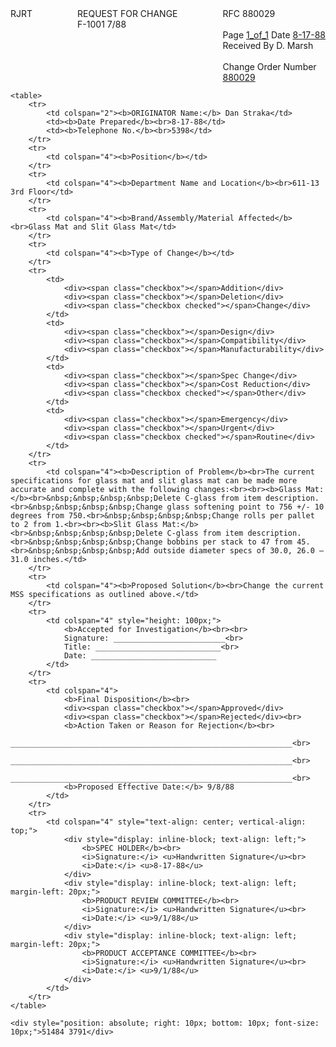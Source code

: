 <!DOCTYPE html>
<html lang="en">
<head>
    <meta charset="UTF-8">
    <title>REQUEST FOR CHANGE</title>
    <style>
        table { border-collapse: collapse; width: 100%; }
        td, th { border: 1px solid black; padding: 5px; text-align: left; }
        .checkbox { display: inline-block; width: 15px; height: 15px; border: 1px solid black; margin-right: 5px; }
        .checked { background-color: black; }
    </style>
</head>
<body>
    <div style="display: flex; justify-content: space-between;">
        <div>RJRT</div>
        <div>REQUEST FOR CHANGE<br>F-1001 7/88</div>
        <div>
            RFC 880029<br><br>
            Page <u>1_of_1</u> Date <u>8-17-88</u><br>
            Received By D. Marsh<br><br>
            Change Order Number<br>
            <u>880029</u>
        </div>
    </div>

    <table>
        <tr>
            <td colspan="2"><b>ORIGINATOR Name:</b> Dan Straka</td>
            <td><b>Date Prepared</b><br>8-17-88</td>
            <td><b>Telephone No.</b><br>5398</td>
        </tr>
        <tr>
            <td colspan="4"><b>Position</b></td>
        </tr>
        <tr>
            <td colspan="4"><b>Department Name and Location</b><br>611-13 3rd Floor</td>
        </tr>
        <tr>
            <td colspan="4"><b>Brand/Assembly/Material Affected</b><br>Glass Mat and Slit Glass Mat</td>
        </tr>
        <tr>
            <td colspan="4"><b>Type of Change</b></td>
        </tr>
        <tr>
            <td>
                <div><span class="checkbox"></span>Addition</div>
                <div><span class="checkbox"></span>Deletion</div>
                <div><span class="checkbox checked"></span>Change</div>
            </td>
            <td>
                <div><span class="checkbox"></span>Design</div>
                <div><span class="checkbox"></span>Compatibility</div>
                <div><span class="checkbox"></span>Manufacturability</div>
            </td>
            <td>
                <div><span class="checkbox"></span>Spec Change</div>
                <div><span class="checkbox"></span>Cost Reduction</div>
                <div><span class="checkbox checked"></span>Other</div>
            </td>
            <td>
                <div><span class="checkbox"></span>Emergency</div>
                <div><span class="checkbox"></span>Urgent</div>
                <div><span class="checkbox checked"></span>Routine</div>
            </td>
        </tr>
        <tr>
            <td colspan="4"><b>Description of Problem</b><br>The current specifications for glass mat and slit glass mat can be made more accurate and complete with the following changes:<br><br><b>Glass Mat:</b><br>&nbsp;&nbsp;&nbsp;&nbsp;Delete C-glass from item description.<br>&nbsp;&nbsp;&nbsp;&nbsp;Change glass softening point to 756 +/- 10 degrees from 750.<br>&nbsp;&nbsp;&nbsp;&nbsp;Change rolls per pallet to 2 from 1.<br><br><b>Slit Glass Mat:</b><br>&nbsp;&nbsp;&nbsp;&nbsp;Delete C-glass from item description.<br>&nbsp;&nbsp;&nbsp;&nbsp;Change bobbins per stack to 47 from 45.<br>&nbsp;&nbsp;&nbsp;&nbsp;Add outside diameter specs of 30.0, 26.0 – 31.0 inches.</td>
        </tr>
        <tr>
            <td colspan="4"><b>Proposed Solution</b><br>Change the current MSS specifications as outlined above.</td>
        </tr>
        <tr>
            <td colspan="4" style="height: 100px;">
                <b>Accepted for Investigation</b><br><br>
                Signature: _________________________<br>
                Title: ____________________________<br>
                Date: ____________________________
            </td>
        </tr>
        <tr>
            <td colspan="4">
                <b>Final Disposition</b><br>
                <div><span class="checkbox"></span>Approved</div>
                <div><span class="checkbox"></span>Rejected</div><br>
                <b>Action Taken or Reason for Rejection</b><br>
                _______________________________________________________________<br>
                _______________________________________________________________<br>
                _______________________________________________________________<br>
                <b>Proposed Effective Date:</b> 9/8/88
            </td>
        </tr>
        <tr>
            <td colspan="4" style="text-align: center; vertical-align: top;">
                <div style="display: inline-block; text-align: left;">
                    <b>SPEC HOLDER</b><br>
                    <i>Signature:</i> <u>Handwritten Signature</u><br>
                    <i>Date:</i> <u>8-17-88</u>
                </div>
                <div style="display: inline-block; text-align: left; margin-left: 20px;">
                    <b>PRODUCT REVIEW COMMITTEE</b><br>
                    <i>Signature:</i> <u>Handwritten Signature</u><br>
                    <i>Date:</i> <u>9/1/88</u>
                </div>
                <div style="display: inline-block; text-align: left; margin-left: 20px;">
                    <b>PRODUCT ACCEPTANCE COMMITTEE</b><br>
                    <i>Signature:</i> <u>Handwritten Signature</u><br>
                    <i>Date:</i> <u>9/1/88</u>
                </div>
            </td>
        </tr>
    </table>

    <div style="position: absolute; right: 10px; bottom: 10px; font-size: 10px;">51484 3791</div>
</body>
</html>

